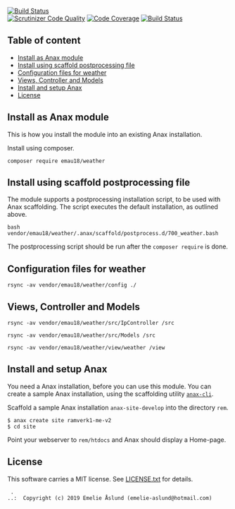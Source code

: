 [![Build Status](https://travis-ci.org/theEmelie/ramverk1-modul.svg?branch=master)](https://travis-ci.org/theEmelie/ramverk1-modul)  
[![Scrutinizer Code Quality](https://scrutinizer-ci.com/g/theEmelie/ramverk1-modul/badges/quality-score.png?b=master)](https://scrutinizer-ci.com/g/theEmelie/ramverk1-modul/?branch=master)
[![Code Coverage](https://scrutinizer-ci.com/g/theEmelie/ramverk1-modul/badges/coverage.png?b=master)](https://scrutinizer-ci.com/g/theEmelie/ramverk1-modul/?branch=master)
[![Build Status](https://scrutinizer-ci.com/g/theEmelie/ramverk1-modul/badges/build.png?b=master)](https://scrutinizer-ci.com/g/theEmelie/ramverk1-modul/build-status/master)


Table of content
------------------------------------

* [Install as Anax module](#Install-as-Anax-module)
* [Install using scaffold postprocessing file](#Install-using-scaffold-postprocessing-file)
* [Configuration files for weather](#Configuration-files-for-weather)
* [Views, Controller and Models](#Views,-Controller-and-Models)
* [Install and setup Anax](#Install-and-setup-Anax)
* [License](#License)


Install as Anax module
------------------------------------

This is how you install the module into an existing Anax installation.

Install using composer.

```
composer require emau18/weather
```

Install using scaffold postprocessing file
------------------------------------

The module supports a postprocessing installation script, to be used with Anax scaffolding. The script executes the default installation, as outlined above.

```text
bash vendor/emau18/weather/.anax/scaffold/postprocess.d/700_weather.bash
```

The postprocessing script should be run after the `composer require` is done.

Configuration files for weather
------------------------------------

```
rsync -av vendor/emau18/weather/config ./
```

Views, Controller and Models
------------------------------------

```
rsync -av vendor/emau18/weather/src/IpController /src
```

```
rsync -av vendor/emau18/weather/src/Models /src
```

```
rsync -av vendor/emau18/weather/view/weather /view
```



Install and setup Anax
------------------------------------

You need a Anax installation, before you can use this module. You can create a sample Anax installation, using the scaffolding utility [`anax-cli`](https://github.com/canax/anax-cli).

Scaffold a sample Anax installation `anax-site-develop` into the directory `rem`.

```
$ anax create site ramverk1-me-v2
$ cd site
```

Point your webserver to `rem/htdocs` and Anax should display a Home-page.




License
------------------

This software carries a MIT license. See [LICENSE.txt](LICENSE.txt) for details.



```
 .  
..:  Copyright (c) 2019 Emelie Åslund (emelie-aslund@hotmail.com)
```
